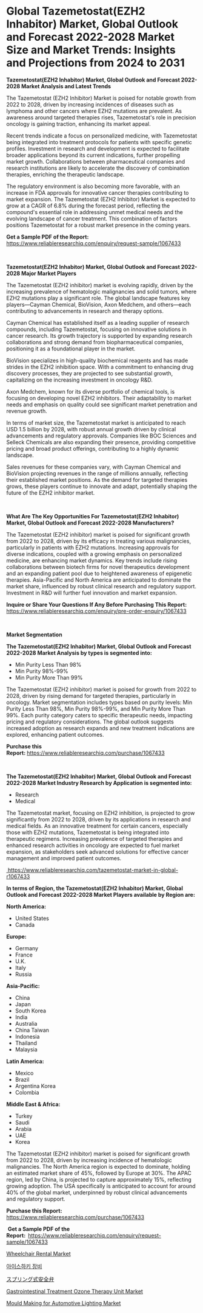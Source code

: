 <p><h1>Global Tazemetostat(EZH2 Inhabitor) Market, Global Outlook and Forecast 2022-2028 Market Size and Market Trends: Insights and Projections from 2024 to 2031</h1></p><p><strong>Tazemetostat(EZH2 Inhabitor) Market, Global Outlook and Forecast 2022-2028 Market Analysis and Latest Trends</strong></p>
<p><p>The Tazemetostat (EZH2 Inhibitor) Market is poised for notable growth from 2022 to 2028, driven by increasing incidences of diseases such as lymphoma and other cancers where EZH2 mutations are prevalent. As awareness around targeted therapies rises, Tazemetostat's role in precision oncology is gaining traction, enhancing its market appeal. </p><p>Recent trends indicate a focus on personalized medicine, with Tazemetostat being integrated into treatment protocols for patients with specific genetic profiles. Investment in research and development is expected to facilitate broader applications beyond its current indications, further propelling market growth. Collaborations between pharmaceutical companies and research institutions are likely to accelerate the discovery of combination therapies, enriching the therapeutic landscape.</p><p>The regulatory environment is also becoming more favorable, with an increase in FDA approvals for innovative cancer therapies contributing to market expansion. The Tazemetostat (EZH2 Inhibitor) Market is expected to grow at a CAGR of 6.8% during the forecast period, reflecting the compound's essential role in addressing unmet medical needs and the evolving landscape of cancer treatment. This combination of factors positions Tazemetostat for a robust market presence in the coming years.</p></p>
<p><strong>Get a Sample PDF of the Report:&nbsp;</strong> <a href="https://www.reliableresearchiq.com/enquiry/request-sample/1067433">https://www.reliableresearchiq.com/enquiry/request-sample/1067433</a></p>
<p>&nbsp;</p>
<p><strong>Tazemetostat(EZH2 Inhabitor) Market, Global Outlook and Forecast 2022-2028 Major Market Players</strong></p>
<p><p>The Tazemetostat (EZH2 inhibitor) market is evolving rapidly, driven by the increasing prevalence of hematologic malignancies and solid tumors, where EZH2 mutations play a significant role. The global landscape features key players—Cayman Chemical, BioVision, Axon Medchem, and others—each contributing to advancements in research and therapy options.</p><p>Cayman Chemical has established itself as a leading supplier of research compounds, including Tazemetostat, focusing on innovative solutions in cancer research. Its growth trajectory is supported by expanding research collaborations and strong demand from biopharmaceutical companies, positioning it as a foundational player in the market.</p><p>BioVision specializes in high-quality biochemical reagents and has made strides in the EZH2 inhibition space. With a commitment to enhancing drug discovery processes, they are projected to see substantial growth, capitalizing on the increasing investment in oncology R&D.</p><p>Axon Medchem, known for its diverse portfolio of chemical tools, is focusing on developing novel EZH2 inhibitors. Their adaptability to market needs and emphasis on quality could see significant market penetration and revenue growth.</p><p>In terms of market size, the Tazemetostat market is anticipated to reach USD 1.5 billion by 2028, with robust annual growth driven by clinical advancements and regulatory approvals. Companies like BOC Sciences and Selleck Chemicals are also expanding their presence, providing competitive pricing and broad product offerings, contributing to a highly dynamic landscape.</p><p>Sales revenues for these companies vary, with Cayman Chemical and BioVision projecting revenues in the range of millions annually, reflecting their established market positions. As the demand for targeted therapies grows, these players continue to innovate and adapt, potentially shaping the future of the EZH2 inhibitor market.</p></p>
<p>&nbsp;</p>
<p><strong>What Are The Key Opportunities For Tazemetostat(EZH2 Inhabitor) Market, Global Outlook and Forecast 2022-2028 Manufacturers?</strong></p>
<p><p>The Tazemetostat (EZH2 inhibitor) market is poised for significant growth from 2022 to 2028, driven by its efficacy in treating various malignancies, particularly in patients with EZH2 mutations. Increasing approvals for diverse indications, coupled with a growing emphasis on personalized medicine, are enhancing market dynamics. Key trends include rising collaborations between biotech firms for novel therapeutics development and an expanding patient pool due to heightened awareness of epigenetic therapies. Asia-Pacific and North America are anticipated to dominate the market share, influenced by robust clinical research and regulatory support. Investment in R&D will further fuel innovation and market expansion.</p></p>
<p><strong>Inquire or Share Your Questions If Any Before Purchasing This Report:</strong> <a href="https://www.reliableresearchiq.com/enquiry/pre-order-enquiry/1067433">https://www.reliableresearchiq.com/enquiry/pre-order-enquiry/1067433</a></p>
<p>&nbsp;</p>
<p><strong>Market Segmentation</strong></p>
<p><strong>The Tazemetostat(EZH2 Inhabitor) Market, Global Outlook and Forecast 2022-2028 Market Analysis by types is segmented into:</strong></p>
<p><ul><li>Min Purity Less Than 98%</li><li>Min Purity 98%-99%</li><li>Min Purity More Than 99%</li></ul></p>
<p><p>The Tazemetostat (EZH2 inhibitor) market is poised for growth from 2022 to 2028, driven by rising demand for targeted therapies, particularly in oncology. Market segmentation includes types based on purity levels: Min Purity Less Than 98%, Min Purity 98%-99%, and Min Purity More Than 99%. Each purity category caters to specific therapeutic needs, impacting pricing and regulatory considerations. The global outlook suggests increased adoption as research expands and new treatment indications are explored, enhancing patient outcomes.</p></p>
<p><strong>Purchase this Report:&nbsp;</strong><a href="https://www.reliableresearchiq.com/purchase/1067433">https://www.reliableresearchiq.com/purchase/1067433</a></p>
<p>&nbsp;</p>
<p><strong>The Tazemetostat(EZH2 Inhabitor) Market, Global Outlook and Forecast 2022-2028 Market Industry Research by Application is segmented into:</strong></p>
<p><ul><li>Research</li><li>Medical</li></ul></p>
<p><p>The Tazemetostat market, focusing on EZH2 inhibition, is projected to grow significantly from 2022 to 2028, driven by its applications in research and medical fields. As an innovative treatment for certain cancers, especially those with EZH2 mutations, Tazemetostat is being integrated into therapeutic regimens. Increasing prevalence of targeted therapies and enhanced research activities in oncology are expected to fuel market expansion, as stakeholders seek advanced solutions for effective cancer management and improved patient outcomes.</p></p>
<p><a href="https://www.reliableresearchiq.com/tazemetostat-market-in-global-r1067433">&nbsp;https://www.reliableresearchiq.com/tazemetostat-market-in-global-r1067433</a></p>
<p><strong>In terms of Region, the Tazemetostat(EZH2 Inhabitor) Market, Global Outlook and Forecast 2022-2028 Market Players available by Region are:</strong></p>
<p>
    <p> <strong> North America: </strong>
        <ul>
            <li>United States</li>
            <li>Canada</li>
        </ul>
        </p> 
    <p> <strong> Europe: </strong>
        <ul>
            <li>Germany</li>
            <li>France</li>
            <li>U.K.</li>
            <li>Italy</li>
            <li>Russia</li>
        </ul>
        </p> 
    <p> <strong> Asia-Pacific: </strong>
        <ul>
            <li>China</li>
            <li>Japan</li>
            <li>South Korea</li>
            <li>India</li>
            <li>Australia</li>
            <li>China Taiwan</li>
            <li>Indonesia</li>
            <li>Thailand</li>
            <li>Malaysia</li>
        </ul>
        </p> 
    <p> <strong> Latin America: </strong>
        <ul>
            <li>Mexico</li>
            <li>Brazil</li>
            <li>Argentina Korea</li>
            <li>Colombia</li>
        </ul>
        </p> 
    <p> <strong> Middle East & Africa: </strong>
        <ul>
            <li>Turkey</li>
            <li>Saudi</li>
            <li>Arabia</li>
            <li>UAE</li>
            <li>Korea</li>
        </ul>
    </p>
    </p>
<p><p>The Tazemetostat (EZH2 inhibitor) market is poised for significant growth from 2022 to 2028, driven by increasing incidence of hematologic malignancies. The North America region is expected to dominate, holding an estimated market share of 45%, followed by Europe at 30%. The APAC region, led by China, is projected to capture approximately 15%, reflecting growing adoption. The USA specifically is anticipated to account for around 40% of the global market, underpinned by robust clinical advancements and regulatory support.</p></p>
<p><strong>Purchase this Report: </strong><a href="https://www.reliableresearchiq.com/purchase/1067433">https://www.reliableresearchiq.com/purchase/1067433</a></p>
<p>&nbsp;<strong>Get a Sample PDF of the Report:&nbsp;&nbsp;</strong><a href="https://www.reliableresearchiq.com/enquiry/request-sample/1067433">https://www.reliableresearchiq.com/enquiry/request-sample/1067433</a></p>
<p><strong></strong></p>
<p><p><a href="https://www.linkedin.com/pulse/wheelchair-rental-market-share-new-trends-analysis-its-type-hoqge?trackingId=wsrBx3hcSKS4DcwNH6Bhlg%3D%3D">Wheelchair Rental Market</a></p><p><a href="https://medium.com/@uisoxxuy65/%EC%95%84%EC%9D%B4%EC%8A%A4%ED%95%98%ED%82%A4-%EC%9E%A5%EB%B9%84-%EC%8B%9C%EC%9E%A5%EC%9D%98-%EC%8B%A0%ED%9D%A5-%ED%8A%B8%EB%A0%8C%EB%93%9C%EC%99%80-2024%EB%85%84%EB%B6%80%ED%84%B0-2031%EB%85%84%EA%B9%8C%EC%A7%80%EC%9D%98-%EB%AF%B8%EB%9E%98-%EC%A0%84%EB%A7%9D-3820c6c5fbc3?postPublishedType=initial">아이스하키 장비</a></p><p><a href="https://medium.com/@coleensxrkkn/%E3%82%B9%E3%83%97%E3%83%AA%E3%83%B3%E3%82%B0%E3%82%BF%E3%82%A4%E3%83%97%E5%AE%89%E5%85%A8%E5%BC%81%E5%B8%82%E5%A0%B4%E3%81%AE%E6%B7%B1%E6%8E%98%E3%82%8A-%E3%83%88%E3%83%AC%E3%83%B3%E3%83%89-%E5%B8%82%E5%A0%B4%E3%82%BB%E3%82%B0%E3%83%A1%E3%83%B3%E3%83%86%E3%83%BC%E3%82%B7%E3%83%A7%E3%83%B3-%E3%81%8A%E3%82%88%E3%81%B3%E7%AB%B6%E4%BA%89%E5%88%86%E6%9E%90-8d84e6bff79d">スプリング式安全弁</a></p><p><a href="https://issuu.com/reportprime-2/docs/gastrointestinal-treatment-ozone-th_bf95d513dec8bf">Gastrointestinal Treatment Ozone Therapy Unit Market</a></p><p><a href="https://issuu.com/reportprime-2/docs/mould-making-for-automotive-lightin_41ab75e5dac106">Mould Making for Automotive Lighting Market</a></p></p>